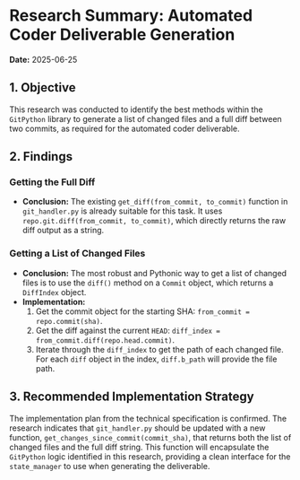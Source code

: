 # Research Summary: Automated Coder Deliverable Generation

**Date:** 2025-06-25

## 1. Objective

This research was conducted to identify the best methods within the `GitPython` library to generate a list of changed files and a full diff between two commits, as required for the automated coder deliverable.

## 2. Findings

### Getting the Full Diff

- **Conclusion:** The existing `get_diff(from_commit, to_commit)` function in `git_handler.py` is already suitable for this task. It uses `repo.git.diff(from_commit, to_commit)`, which directly returns the raw diff output as a string.

### Getting a List of Changed Files

- **Conclusion:** The most robust and Pythonic way to get a list of changed files is to use the `diff()` method on a `Commit` object, which returns a `DiffIndex` object.
- **Implementation:**
    1.  Get the commit object for the starting SHA: `from_commit = repo.commit(sha)`.
    2.  Get the diff against the current `HEAD`: `diff_index = from_commit.diff(repo.head.commit)`.
    3.  Iterate through the `diff_index` to get the path of each changed file. For each `diff` object in the index, `diff.b_path` will provide the file path.

## 3. Recommended Implementation Strategy

The implementation plan from the technical specification is confirmed. The research indicates that `git_handler.py` should be updated with a new function, `get_changes_since_commit(commit_sha)`, that returns both the list of changed files and the full diff string. This function will encapsulate the `GitPython` logic identified in this research, providing a clean interface for the `state_manager` to use when generating the deliverable.
